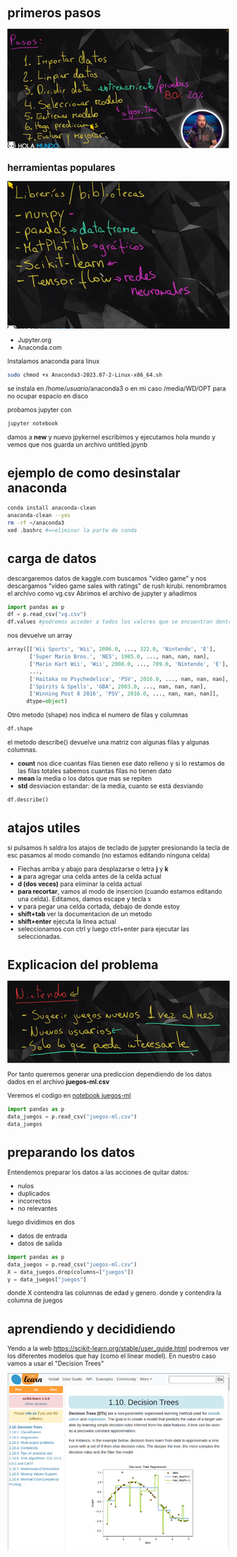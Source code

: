 # primeros pasos

![imagen](0001.png)

## herramientas populares

![imagen](0002.png)

- Jupyter.org
- Anaconda.com

Instalamos anaconda para linux
```bash
sudo chmod +x Anaconda3-2023.07-2-Linux-x86_64.sh
```
se instala en /home/*usuario*/anaconda3 o en mi caso /media/WD/OPT para no ocupar espacio en disco

probamos jupyter con 
```bash
jupyter notebook
```

damos a **new** y nuevo jpykernel
escribimos y ejecutamos hola mundo y vemos que nos guarda un archivo untitled.jpynb

# ejemplo de como desinstalar anaconda
```bash
conda install anaconda-clean
anaconda-clean --yes
rm -rf ~/anaconda3
xed .bashrc #=>eliminar la parte de conda
```

# carga de datos

descargaremos datos de kaggle.com buscamos "video game" y nos descargamos "video game sales with ratings" de rush kirubi. renombramos el archivo como vg.csv
Abrimos el archivo de jupyter y añadimos
```python
import pandas as p
df = p.read_csv("vg.csv")
df.values #podremos acceder a todos los valores que se encuentran dentro de este dataframe
```
nos devuelve un array
```python
array([['Wii Sports', 'Wii', 2006.0, ..., 322.0, 'Nintendo', 'E'],
       ['Super Mario Bros.', 'NES', 1985.0, ..., nan, nan, nan],
       ['Mario Kart Wii', 'Wii', 2008.0, ..., 709.0, 'Nintendo', 'E'],
       ...,
       ['Haitaka no Psychedelica', 'PSV', 2016.0, ..., nan, nan, nan],
       ['Spirits & Spells', 'GBA', 2003.0, ..., nan, nan, nan],
       ['Winning Post 8 2016', 'PSV', 2016.0, ..., nan, nan, nan]],
      dtype=object)
```

Otro metodo (shape) nos indica el numero de filas y columnas
```python
df.shape
```
el metodo describe() devuelve una matriz con algunas filas y algunas columnas.
- **count** nos dice cuantas filas tienen ese dato relleno y si lo restamos de las filas totales sabemos cuantas filas no tienen dato
- **mean** la media o los datos que mas se repiten
- **std** desviacion estandar: de la media, cuanto se está desviando
```python
df.describe()
```
# atajos utiles

si pulsamos h saldra los atajos de teclado de jupyter
presionando la tecla de esc pasamos al modo comando (no estamos editando ninguna celda)

- Flechas arriba y abajo para desplazarse o letra **j** y **k**
- **a** para agregar una celda antes de la celda actual
- **d (dos veces)** para eliminar la celda actual
- **para recortar**, vamos al modo de insercion (cuando estamos editando una celda). Editamos, damos escape y tecla x
- **v** para pegar una celda cortada, debajo de donde estoy
- **shift+tab** ver la documentacion de un metodo
- **shift+enter** ejecuta la linea actual
- seleccionamos con ctrl y luego ctrl+enter para ejecutar las seleccionadas.


# Explicacion del problema

![imagen](0003.png)

Por tanto queremos generar una prediccion dependiendo de los datos dados en el archivo **juegos-ml.csv**

Veremos el codigo en [notebook juegos-ml](juegos-ml.ipynb)

```python
import pandas as p
data_juegos = p.read_csv("juegos-ml.csv")
data_juegos
```

# preparando los datos

Entendemos preparar los datos a las acciones de quitar datos:
- nulos
- duplicados
- incorrectos
- no relevantes

luego dividimos en dos
- datos de entrada
- datos de salida

```python
import pandas as p
data_juegos = p.read_csv("juegos-ml.csv")
X = data_juegos.drop(columns=["juegos"])
y = data_juegos["juegos"]
```
donde X contendra las columnas de edad y genero.
donde y contendra la columna de juegos

# aprendiendo y decididiendo

Yendo a la web https://scikit-learn.org/stable/user_guide.html podremos ver los diferentes modelos que hay (como el linear model). En nuestro caso vamos a usar el "Decision Trees"

![imagen](0004.png)